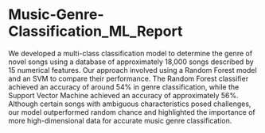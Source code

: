 # Music-Genre-Classification_ML_Report
We developed a multi-class classification model to determine the genre of novel songs using a database of approximately 18,000 songs described by 15 numerical features. Our approach involved using a Random Forest model and an SVM to compare their performance. The Random Forest classifier achieved an accuracy of around 54% in genre classification, while the Support Vector Machine achieved an accuracy of approximately 56%. Although certain songs with ambiguous characteristics posed challenges, our model outperformed random chance and highlighted the importance of more high-dimensional data for accurate music genre classification.
